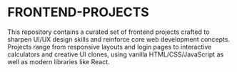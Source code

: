 # FRONTEND-PROJECTS
This repository contains a curated set of frontend projects crafted to sharpen UI/UX design skills and reinforce core web development concepts. Projects range from responsive layouts and login pages to interactive calculators and creative UI clones, using vanilla HTML/CSS/JavaScript as well as modern libraries like React.

